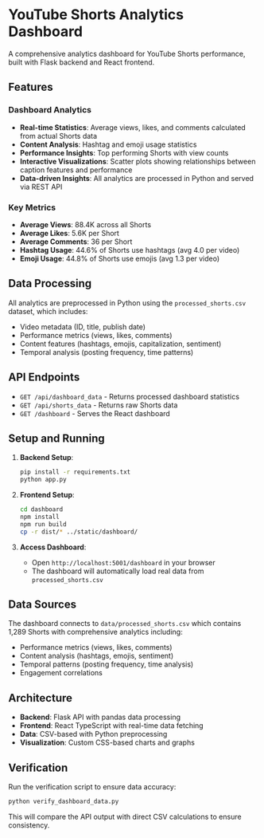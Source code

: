 # YouTube Shorts Analytics Dashboard

A comprehensive analytics dashboard for YouTube Shorts performance, built with Flask backend and React frontend.

## Features

### Dashboard Analytics

- **Real-time Statistics**: Average views, likes, and comments calculated from actual Shorts data
- **Content Analysis**: Hashtag and emoji usage statistics
- **Performance Insights**: Top performing Shorts with view counts
- **Interactive Visualizations**: Scatter plots showing relationships between caption features and performance
- **Data-driven Insights**: All analytics are processed in Python and served via REST API

### Key Metrics

- **Average Views**: 88.4K across all Shorts
- **Average Likes**: 5.6K per Short
- **Average Comments**: 36 per Short
- **Hashtag Usage**: 44.6% of Shorts use hashtags (avg 4.0 per video)
- **Emoji Usage**: 44.8% of Shorts use emojis (avg 1.3 per video)

## Data Processing

All analytics are preprocessed in Python using the `processed_shorts.csv` dataset, which includes:

- Video metadata (ID, title, publish date)
- Performance metrics (views, likes, comments)
- Content features (hashtags, emojis, capitalization, sentiment)
- Temporal analysis (posting frequency, time patterns)

## API Endpoints

- `GET /api/dashboard_data` - Returns processed dashboard statistics
- `GET /api/shorts_data` - Returns raw Shorts data
- `GET /dashboard` - Serves the React dashboard

## Setup and Running

1. **Backend Setup**:

   ```bash
   pip install -r requirements.txt
   python app.py
   ```

2. **Frontend Setup**:

   ```bash
   cd dashboard
   npm install
   npm run build
   cp -r dist/* ../static/dashboard/
   ```

3. **Access Dashboard**:
   - Open `http://localhost:5001/dashboard` in your browser
   - The dashboard will automatically load real data from `processed_shorts.csv`

## Data Sources

The dashboard connects to `data/processed_shorts.csv` which contains 1,289 Shorts with comprehensive analytics including:

- Performance metrics (views, likes, comments)
- Content analysis (hashtags, emojis, sentiment)
- Temporal patterns (posting frequency, time analysis)
- Engagement correlations

## Architecture

- **Backend**: Flask API with pandas data processing
- **Frontend**: React TypeScript with real-time data fetching
- **Data**: CSV-based with Python preprocessing
- **Visualization**: Custom CSS-based charts and graphs

## Verification

Run the verification script to ensure data accuracy:

```bash
python verify_dashboard_data.py
```

This will compare the API output with direct CSV calculations to ensure consistency.
